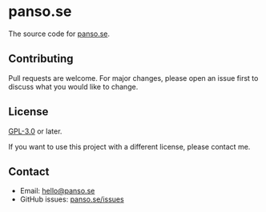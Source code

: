 # panso.se

The source code for [panso.se](https://panso.se).

## Contributing

Pull requests are welcome. For major changes, please open an issue first to discuss what you would like to change.

## License

[GPL-3.0](https://choosealicense.com/licenses/gpl-3.0/) or later.

If you want to use this project with a different license, please contact me.

## Contact

- Email: [hello@panso.se](mailto:hello@panso.se)
- GitHub issues: [panso.se/issues](https://github.com/TheLovinator1/panso.se/issues)
